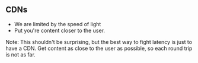 ## CDNs

* We are limited by the speed of light <!-- .element: class="fragment" -->
* Put you're content closer to the user. <!-- .element: class="fragment" -->

Note:
This shouldn't be surprising, but the best way to fight latency is just to have a CDN. Get content as close to the user as possible, so each round trip is not as far.
